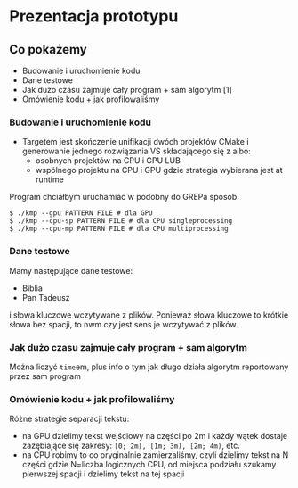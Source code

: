 # Prezentacja prototypu

## Co pokażemy

- Budowanie i uruchomienie kodu
- Dane testowe
- Jak dużo czasu zajmuje cały program + sam algorytm [1]
- Omówienie kodu + jak profilowaliśmy

### Budowanie i uruchomienie kodu

- Targetem jest skończenie unifikacji dwóch projektów CMake i generowanie jednego rozwiązania VS składającego się z
  albo:
    - osobnych projektów na CPU i GPU LUB
    - wspólnego projektu na CPU i GPU gdzie strategia wybierana jest at runtime

Program chciałbym uruchamiać w podobny do GREPa sposób:

```
$ ./kmp --gpu PATTERN FILE # dla GPU
$ ./kmp --cpu-sp PATTERN FILE # dla CPU singleprocessing
$ ./kmp --cpu-mp PATTERN FILE # dla CPU multiprocessing
```

### Dane testowe

Mamy następujące dane testowe:

- Biblia
- Pan Tadeusz

i słowa kluczowe wczytywane z plików. Ponieważ słowa kluczowe to krótkie słowa bez spacji, to nwm czy jest sens je
wczytywać z plików.

### Jak dużo czasu zajmuje cały program + sam algorytm

Można liczyć `time`em, plus info o tym jak długo działa algorytm reportowany przez sam program

### Omówienie kodu + jak profilowaliśmy

Różne strategie separacji tekstu:

- na GPU dzielimy tekst wejściowy na części po 2m i każdy wątek dostaje zazębiające się zakresy: `[0; 2m), [1m; 3m),
    [2m; 4m)`, etc.
- na CPU robimy to co oryginalnie zamierzaliśmy, czyli dzielimy tekst na N części gdzie N=liczba logicznych CPU, od
  miejsca podziału szukamy pierwszej spacji i dzielimy tekst na tej spacji
